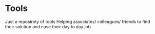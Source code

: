 # Tools
Just a reposiroty of tools
Helping associates/ colleagues/ friends to find their solution and ease their day to day job

